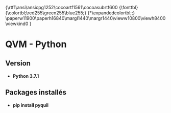{\rtf1\ansi\ansicpg1252\cocoartf1561\cocoasubrtf600
{\fonttbl}
{\colortbl;\red255\green255\blue255;}
{\*\expandedcolortbl;;}
\paperw11900\paperh16840\margl1440\margr1440\vieww10800\viewh8400\viewkind0
}
# QVM - Python
## Version
- #### Python 3.7.1
## Packages installés
- #### pip install pyquil